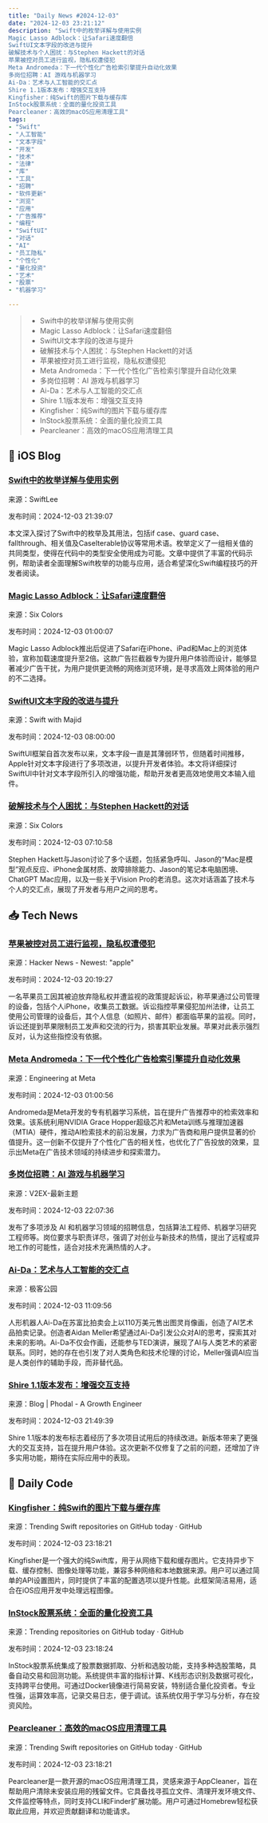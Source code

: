 ```yaml
---
title: "Daily News #2024-12-03"
date: "2024-12-03 23:21:12"
description: "Swift中的枚举详解与使用实例
Magic Lasso Adblock：让Safari速度翻倍
SwiftUI文本字段的改进与提升
破解技术与个人困扰：与Stephen Hackett的对话
苹果被控对员工进行监视，隐私权遭侵犯
Meta Andromeda：下一代个性化广告检索引擎提升自动化效果
多岗位招聘：AI 游戏与机器学习
Ai-Da：艺术与人工智能的交汇点
Shire 1.1版本发布：增强交互支持
Kingfisher：纯Swift的图片下载与缓存库
InStock股票系统：全面的量化投资工具
Pearcleaner：高效的macOS应用清理工具"
tags: 
- "Swift"
- "人工智能"
- "文本字段"
- "开发"
- "技术"
- "法律"
- "库"
- "工具"
- "招聘"
- "软件更新"
- "浏览"
- "应用"
- "广告推荐"
- "编程"
- "SwiftUI"
- "对话"
- "AI"
- "员工隐私"
- "个性化"
- "量化投资"
- "艺术"
- "股票"
- "机器学习"

---
```


> - Swift中的枚举详解与使用实例
> - Magic Lasso Adblock：让Safari速度翻倍
> - SwiftUI文本字段的改进与提升
> - 破解技术与个人困扰：与Stephen Hackett的对话
> - 苹果被控对员工进行监视，隐私权遭侵犯
> - Meta Andromeda：下一代个性化广告检索引擎提升自动化效果
> - 多岗位招聘：AI 游戏与机器学习
> - Ai-Da：艺术与人工智能的交汇点
> - Shire 1.1版本发布：增强交互支持
> - Kingfisher：纯Swift的图片下载与缓存库
> - InStock股票系统：全面的量化投资工具
> - Pearcleaner：高效的macOS应用清理工具

## 🍎 iOS Blog

### [Swift中的枚举详解与使用实例](https://www.avanderlee.com/swift/enumerations/)

来源：SwiftLee

发布时间：2024-12-03 21:39:07

本文深入探讨了Swift中的枚举及其用法，包括if case、guard case、fallthrough、相关值及CaseIterable协议等常用术语。枚举定义了一组相关值的共同类型，使得在代码中的类型安全使用成为可能。文章中提供了丰富的代码示例，帮助读者全面理解Swift枚举的功能与应用，适合希望深化Swift编程技巧的开发者阅读。

### [Magic Lasso Adblock：让Safari速度翻倍](https://sixcolors.com/feed-only/2024/12/magic-lasso-adblock-2-0x-faster-web-browsing-in-safari-18/)

来源：Six Colors

发布时间：2024-12-03 01:00:07

Magic Lasso Adblock推出后促进了Safari在iPhone、iPad和Mac上的浏览体验，宣称加载速度提升至2倍。这款广告拦截器专为提升用户体验而设计，能够显著减少广告干扰，为用户提供更流畅的网络浏览环境，是寻求高效上网体验的用户的不二选择。

### [SwiftUI文本字段的改进与提升](https://swiftwithmajid.com/2024/12/03/text-field-enhancements-in-swiftui/)

来源：Swift with Majid

发布时间：2024-12-03 08:00:00

SwiftUI框架自首次发布以来，文本字段一直是其薄弱环节，但随着时间推移，Apple针对文本字段进行了多项改进，以提升开发者体验。本文将详细探讨SwiftUI中针对文本字段所引入的增强功能，帮助开发者更高效地使用文本输入组件。

### [破解技术与个人困扰：与Stephen Hackett的对话](https://sixcolors.com/podcast/2024/12/upgrade-540-validation-for-shower-jason/)

来源：Six Colors

发布时间：2024-12-03 07:10:58

Stephen Hackett与Jason讨论了多个话题，包括紧急呼叫、Jason的“Mac是模型”观点反应、iPhone金属材质、故障排除能力、Jason的笔记本电脑困境、ChatGPT Mac应用，以及一些关于Vision Pro的老消息。这次对话涵盖了技术与个人的交汇点，展现了开发者与用户之间的思考。

## 📥 Tech News

### [苹果被控对员工进行监视，隐私权遭侵犯](https://www.theverge.com/2024/12/2/24311060/apple-employee-surveillance-lawsuit)

来源：Hacker News - Newest: "apple"

发布时间：2024-12-03 20:19:27

一名苹果员工因其被迫放弃隐私权并遭监视的政策提起诉讼，称苹果通过公司管理的设备，包括个人iPhone，收集员工数据。诉讼指控苹果侵犯加州法律，让员工使用公司管理的设备后，其个人信息（如照片、邮件）都面临苹果的监视。同时，诉讼还提到苹果限制员工发声和交流的行为，损害其职业发展。苹果对此表示强烈反对，认为这些指控没有依据。

### [Meta Andromeda：下一代个性化广告检索引擎提升自动化效果](https://engineering.fb.com/2024/12/02/production-engineering/meta-andromeda-advantage-automation-next-gen-personalized-ads-retrieval-engine/)

来源：Engineering at Meta

发布时间：2024-12-03 01:00:56

Andromeda是Meta开发的专有机器学习系统，旨在提升广告推荐中的检索效率和效果。该系统利用NVIDIA Grace Hopper超级芯片和Meta训练与推理加速器（MTIA）硬件，推动AI检索技术的前沿发展，力求为广告商和用户提供显著的价值提升。这一创新不仅提升了个性化广告的相关性，也优化了广告投放的效果，显示出Meta在广告技术领域的持续进步和探索潜力。

### [多岗位招聘：AI 游戏与机器学习](https://www.v2ex.com/t/1094786)

来源：V2EX-最新主题

发布时间：2024-12-03 22:07:36

发布了多项涉及 AI 和机器学习领域的招聘信息，包括算法工程师、机器学习研究工程师等。岗位要求与职责详尽，强调了对创业与新技术的热情，提出了远程或异地工作的可能性，适合对技术充满热情的人才。

### [Ai-Da：艺术与人工智能的交汇点](http://www.geekpark.net/news/343763)

来源：极客公园

发布时间：2024-12-03 11:09:56

人形机器人Ai-Da在苏富比拍卖会上以110万美元售出图灵肖像画，创造了AI艺术品拍卖记录。创造者Aidan Meller希望通过Ai-Da引发公众对AI的思考，探索其对未来的影响。Ai-Da不仅会作画，还能参与TED演讲，展现了AI与人类艺术的紧密联系。同时，她的存在也引发了对人类角色和技术伦理的讨论，Meller强调AI应当是人类创作的辅助手段，而非替代品。

### [Shire 1.1版本发布：增强交互支持](http://www.phodal.com/blog/shire-1-1-better-interaction/)

来源：Blog | Phodal - A Growth Engineer

发布时间：2024-12-03 21:49:39

Shire 1.1版本的发布标志着经历了多次项目试用后的持续改进。新版本带来了更强大的交互支持，旨在提升用户体验。这次更新不仅修复了之前的问题，还增加了许多实用功能，期待在实际应用中的表现。

## 💾 Daily Code

### [Kingfisher：纯Swift的图片下载与缓存库](https://github.com/onevcat/Kingfisher)

来源：Trending Swift repositories on GitHub today · GitHub

发布时间：2024-12-03 23:18:21

Kingfisher是一个强大的纯Swift库，用于从网络下载和缓存图片。它支持异步下载、缓存控制、图像处理等功能，兼容多种网络和本地数据来源。用户可以通过简单的API设置图片，同时提供了丰富的配置选项以提升性能。此框架简洁易用，适合在iOS应用开发中处理远程图像。

### [InStock股票系统：全面的量化投资工具](https://github.com/myhhub/stock)

来源：Trending repositories on GitHub today · GitHub

发布时间：2024-12-03 23:18:24

InStock股票系统集成了股票数据抓取、分析和选股功能，支持多种选股策略，具备自动交易和回测功能。系统提供丰富的指标计算、K线形态识别及数据可视化，支持跨平台使用。可通过Docker镜像进行简易安装，特别适合量化投资者。专业性强，运算效率高，记录交易日志，便于调试。该系统仅用于学习与分析，存在投资风险。

### [Pearcleaner：高效的macOS应用清理工具](https://github.com/alienator88/Pearcleaner)

来源：Trending Swift repositories on GitHub today · GitHub

发布时间：2024-12-03 23:18:21

Pearcleaner是一款开源的macOS应用清理工具，灵感来源于AppCleaner，旨在帮助用户清除未安装应用的残留文件。它具备找寻孤立文件、清理开发环境文件、文件监控等特点，同时支持CLI和Finder扩展功能。用户可通过Homebrew轻松获取此应用，并欢迎贡献翻译和功能请求。

